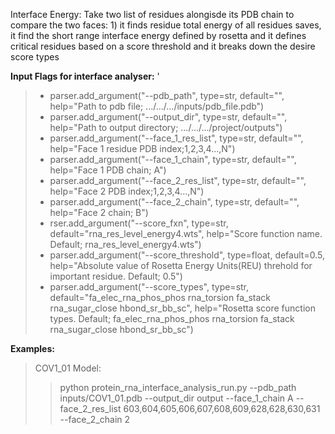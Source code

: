 Interface Energy: Take two list of residues alongisde its PDB chain to compare the two faces: 1) it finds residue total energy of all residues saves, it find the short range interface energy defined by rosetta and it defines critical residues based on a score threshold and it breaks down the desire score types 

**Input Flags for interface analyser:**
'
> - parser.add_argument("--pdb_path", type=str, default="", help="Path to pdb file; .../.../.../inputs/pdb_file.pdb") <br>
> - parser.add_argument("--output_dir", type=str, default="", help="Path to output directory; .../.../.../project/outputs")  <br>
> - parser.add_argument("--face_1_res_list", type=str, default="", help="Face 1 residue PDB index;1,2,3,4...,N")<br>
> - parser.add_argument("--face_1_chain", type=str, default="", help="Face 1 PDB chain; A")<br>
> - parser.add_argument("--face_2_res_list", type=str, default="", help="Face 2 PDB index;1,2,3,4...,N")<br>
> - parser.add_argument("--face_2_chain", type=str, default="", help="Face 2 chain; B")<br>
> - rser.add_argument("--score_fxn", type=str, default="rna_res_level_energy4.wts", help="Score function name. <br> Default; rna_res_level_energy4.wts")<br>
> - parser.add_argument("--score_threshold", type=float, default=0.5, help="Absolute value of Rosetta Energy Units(REU) threhold for important residue. Default; 0.5")<br>
> - parser.add_argument("--score_types", type=str, default="fa_elec_rna_phos_phos rna_torsion fa_stack rna_sugar_close hbond_sr_bb_sc", help="Rosetta score function types. Default; fa_elec_rna_phos_phos rna_torsion fa_stack rna_sugar_close hbond_sr_bb_sc")<br>

**Examples:** 


>COV1_01 Model:
>>python protein_rna_interface_analysis_run.py --pdb_path inputs/COV1_01.pdb --output_dir output --face_1_chain A --face_2_res_list   603,604,605,606,607,608,609,628,628,630,631 --face_2_chain 2 



